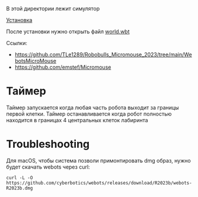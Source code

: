 
В этой директории лежит симулятор

[Установка](https://cyberbotics.com/doc/guide/installation-procedure) 

После установки нужно открыть файл [world.wbt](worlds/remote.wbt)

Ссылки:
 - https://github.com/TLe1289/Robobulls_Micromouse_2023/tree/main/WebotsMicroMouse
 - https://github.com/emstef/Micromouse

Таймер
===

Таймер запускается когда любая часть робота выходит за границы первой клетки.
Таймер останавливается когда робот полностью находится в границах 4 центральных клеток лабиринта


Troubleshooting
===

Для macOS, чтобы система позволи примонтировать dmg образ, нужно будет скачать webots через curl:
    
    curl -L -O https://github.com/cyberbotics/webots/releases/download/R2023b/webots-R2023b.dmg
